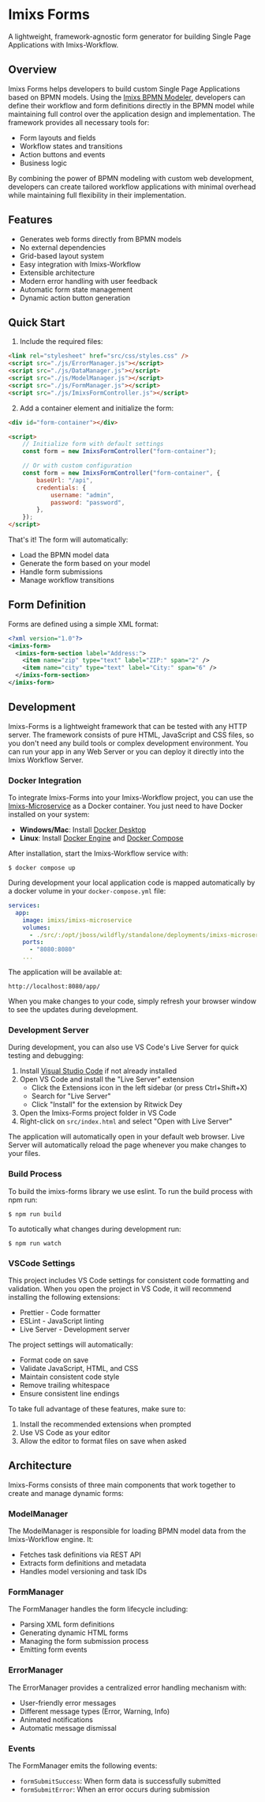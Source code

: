 # Imixs Forms

A lightweight, framework-agnostic form generator for building Single Page Applications with Imixs-Workflow.

## Overview

Imixs Forms helps developers to build custom Single Page Applications based on BPMN models. Using the [Imixs BPMN Modeler](https://www.open-bpmn.org), developers can define their workflow and form definitions directly in the BPMN model while maintaining full control over the application design and implementation. The framework provides all necessary tools for:

-   Form layouts and fields
-   Workflow states and transitions
-   Action buttons and events
-   Business logic

By combining the power of BPMN modeling with custom web development, developers can create tailored workflow applications with minimal overhead while maintaining full flexibility in their implementation.

## Features

-   Generates web forms directly from BPMN models
-   No external dependencies
-   Grid-based layout system
-   Easy integration with Imixs-Workflow
-   Extensible architecture
-   Modern error handling with user feedback
-   Automatic form state management
-   Dynamic action button generation

## Quick Start

1. Include the required files:

```html
<link rel="stylesheet" href="src/css/styles.css" />
<script src="./js/ErrorManager.js"></script>
<script src="./js/DataManager.js"></script>
<script src="./js/ModelManager.js"></script>
<script src="./js/FormManager.js"></script>
<script src="./js/ImixsFormController.js"></script>
```

2. Add a container element and initialize the form:

```html
<div id="form-container"></div>

<script>
    // Initialize form with default settings
    const form = new ImixsFormController("form-container");

    // Or with custom configuration
    const form = new ImixsFormController("form-container", {
        baseUrl: "/api",
        credentials: {
            username: "admin",
            password: "password",
        },
    });
</script>
```

That's it! The form will automatically:

-   Load the BPMN model data
-   Generate the form based on your model
-   Handle form submissions
-   Manage workflow transitions

## Form Definition

Forms are defined using a simple XML format:

```xml
<?xml version="1.0"?>
<imixs-form>
  <imixs-form-section label="Address:">
    <item name="zip" type="text" label="ZIP:" span="2" />
    <item name="city" type="text" label="City:" span="6" />
  </imixs-form-section>
</imixs-form>
```

## Development

Imixs-Forms is a lightweight framework that can be tested with any HTTP server. The framework consists of pure HTML, JavaScript and CSS files, so you don't need any build tools or complex development environment.
You can run your app in any Web Server or you can deploy it directly into the Imixs Workflow Server.

### Docker Integration

To integrate Imixs-Forms into your Imixs-Workflow project, you can use the [Imixs-Microservice](https://github.com/imixs/imixs-microservice/) as a Docker container. You just need to have Docker installed on your system:

-   **Windows/Mac**: Install [Docker Desktop](https://www.docker.com/products/docker-desktop/)
-   **Linux**: Install [Docker Engine](https://docs.docker.com/engine/install/) and [Docker Compose](https://docs.docker.com/compose/install/)

After installation, start the Imixs-Workflow service with:

    $ docker compose up

During development your local application code is mapped automatically by a docker volume in your `docker-compose.yml` file:

```yaml
services:
  app:
    image: imixs/imixs-microservice
    volumes:
      - ./src/:/opt/jboss/wildfly/standalone/deployments/imixs-microservice.war/app/
    ports:
      - "8080:8080"
    ...
```

The application will be available at:

    http://localhost:8080/app/

When you make changes to your code, simply refresh your browser window to see the updates during development.

### Development Server

During development, you can also use VS Code's Live Server for quick testing and debugging:

1. Install [Visual Studio Code](https://code.visualstudio.com/) if not already installed
2. Open VS Code and install the "Live Server" extension
    - Click the Extensions icon in the left sidebar (or press Ctrl+Shift+X)
    - Search for "Live Server"
    - Click "Install" for the extension by Ritwick Dey
3. Open the Imixs-Forms project folder in VS Code
4. Right-click on `src/index.html` and select "Open with Live Server"

The application will automatically open in your default web browser. Live Server will automatically reload the page whenever you make changes to your files.

### Build Process

To build the imixs-forms library we use eslint. To run the build process with npm run:

    $ npm run build

To autotically what changes during development run:

    $ npm run watch

### VSCode Settings

This project includes VS Code settings for consistent code formatting and validation. When you open the project in VS Code, it will recommend installing the following extensions:

-   Prettier - Code formatter
-   ESLint - JavaScript linting
-   Live Server - Development server

The project settings will automatically:

-   Format code on save
-   Validate JavaScript, HTML, and CSS
-   Maintain consistent code style
-   Remove trailing whitespace
-   Ensure consistent line endings

To take full advantage of these features, make sure to:

1. Install the recommended extensions when prompted
2. Use VS Code as your editor
3. Allow the editor to format files on save when asked

## Architecture

Imixs-Forms consists of three main components that work together to create and manage dynamic forms:

### ModelManager

The ModelManager is responsible for loading BPMN model data from the Imixs-Workflow engine. It:

-   Fetches task definitions via REST API
-   Extracts form definitions and metadata
-   Handles model versioning and task IDs

### FormManager

The FormManager handles the form lifecycle including:

-   Parsing XML form definitions
-   Generating dynamic HTML forms
-   Managing the form submission process
-   Emitting form events

### ErrorManager

The ErrorManager provides a centralized error handling mechanism with:

-   User-friendly error messages
-   Different message types (Error, Warning, Info)
-   Animated notifications
-   Automatic message dismissal

### Events

The FormManager emits the following events:

-   `formSubmitSuccess`: When form data is successfully submitted
-   `formSubmitError`: When an error occurs during submission
